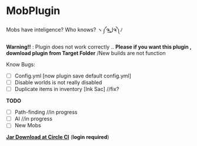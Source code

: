 # MobPlugin
Mobs have inteligence? Who knows? ヽ༼ຈل͜ຈ༽ﾉ

**Warning!!** : Plugin does not work correctly ..
**Please if you want this plugin , download plugin from Target Folder** /New builds are not function

Know Bugs:
- [ ]  Config.yml [now plugin save default config.yml]
- [ ]  Disable worlds is not really disabled
- [ ]  Duplicate items in inventory [Ink Sac] //fix?

**TODO**
- [ ] Path-finding //in progress
- [ ] AI //in progress
- [ ] New Mobs 

__[Jar Download at Circle CI](https://circleci.com/gh/PikyCZ/MobPlugin/tree/master/)__ (**login required**)
